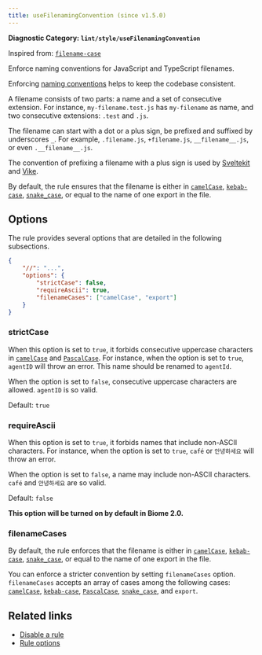 ```yaml
---
title: useFilenamingConvention (since v1.5.0)
---
```


**Diagnostic Category: `lint/style/useFilenamingConvention`**

Inspired from: <a href="https://github.com/sindresorhus/eslint-plugin-unicorn/blob/main/docs/rules/filename-case.md" target="_blank"><code>filename-case</code></a>

Enforce naming conventions for JavaScript and TypeScript filenames.

Enforcing [naming conventions](https://en.wikipedia.org/wiki/Naming_convention_(programming)) helps to keep the codebase consistent.

A filename consists of two parts: a name and a set of consecutive extension.
For instance, `my-filename.test.js` has `my-filename` as name, and two consecutive extensions: `.test` and `.js`.

The filename can start with a dot or a plus sign, be prefixed and suffixed by underscores `_`.
For example, `.filename.js`, `+filename.js`, `__filename__.js`, or even `.__filename__.js`.

The convention of prefixing a filename with a plus sign is used by
[Sveltekit](https://kit.svelte.dev/docs/routing#page) and [Vike](https://vike.dev/route).

By default, the rule ensures that the filename is either in [`camelCase`](https://en.wikipedia.org/wiki/Camel_case), [`kebab-case`](https://en.wikipedia.org/wiki/Letter_case#Kebab_case), [`snake_case`](https://en.wikipedia.org/wiki/Snake_case),
or equal to the name of one export in the file.

## Options

The rule provides several options that are detailed in the following subsections.

```json
{
    "//": "...",
    "options": {
        "strictCase": false,
        "requireAscii": true,
        "filenameCases": ["camelCase", "export"]
    }
}
```

### strictCase

When this option is set to `true`, it forbids consecutive uppercase characters in [`camelCase`](https://en.wikipedia.org/wiki/Camel_case) and [`PascalCase`](https://en.wikipedia.org/wiki/Camel_case).
For instance,  when the option is set to `true`, `agentID` will throw an error.
This name should be renamed to `agentId`.

When the option is set to `false`, consecutive uppercase characters are allowed.
`agentID` is so valid.

Default: `true`

### requireAscii

When this option is set to `true`, it forbids names that include non-ASCII characters.
For instance,  when the option is set to `true`, `café` or `안녕하세요` will throw an error.

When the option is set to `false`, a name may include non-ASCII characters.
`café` and `안녕하세요` are so valid.

Default: `false`

**This option will be turned on by default in Biome 2.0.**

### filenameCases

By default, the rule enforces that the filename  is either in [`camelCase`](https://en.wikipedia.org/wiki/Camel_case), [`kebab-case`](https://en.wikipedia.org/wiki/Letter_case#Kebab_case), [`snake_case`](https://en.wikipedia.org/wiki/Snake_case), or equal to the name of one export in the file.

You can enforce a stricter convention by setting `filenameCases` option.
`filenameCases` accepts an array of cases among the following cases: [`camelCase`](https://en.wikipedia.org/wiki/Camel_case), [`kebab-case`](https://en.wikipedia.org/wiki/Letter_case#Kebab_case), [`PascalCase`](https://en.wikipedia.org/wiki/Camel_case), [`snake_case`](https://en.wikipedia.org/wiki/Snake_case), and `export`.

## Related links

- [Disable a rule](/linter/#disable-a-lint-rule)
- [Rule options](/linter/#rule-options)

